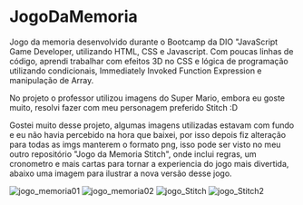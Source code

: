 # JogoDaMemoria
Jogo da memoria desenvolvido durante o Bootcamp da DIO "JavaScript Game Developer, utilizando HTML, CSS e Javascript. Com poucas linhas de código, aprendi trabalhar com efeitos 3D no CSS e lógica de programação utilizando condicionais, Immediately Invoked Function Expression e manipulação de Array.
<p>No projeto o professor utilizou imagens do Super Mario, embora eu goste muito, resolvi fazer com meu personagem preferido Stitch :D

Gostei muito desse projeto, algumas imagens utilizadas estavam com fundo e eu não havia percebido na hora que baixei, por isso depois fiz alteração para todas as imgs manterem o formato png, isso pode ser visto no meu outro repositório "Jogo da Memoria Stitch", onde inclui regras, um cronometro e mais cartas para tornar a experiencia do jogo mais divertida, abaixo uma imagem para ilustrar a nova versão desse jogo.

![jogo_memoria01](https://user-images.githubusercontent.com/79613974/197030439-7a89b42a-992f-4688-940c-b650dd6c9dc2.JPG)
![jogo_memoria02](https://user-images.githubusercontent.com/79613974/197030441-7e483569-b2ba-4a80-953a-c67917c9c099.JPG)
![jogo_Stitch](https://user-images.githubusercontent.com/79613974/197031367-0bb1a367-a01b-49ec-b7ed-37fc62ab2867.JPG)
![jogo_Stitch2](https://user-images.githubusercontent.com/79613974/197031442-aadd86db-611e-4608-bc63-3399d55d2e2a.JPG)
